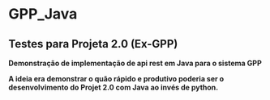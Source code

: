 # GPP_Java

## Testes para Projeta 2.0 (Ex-GPP)

**Demonstração de implementação de api rest em Java para o sistema GPP**

**A ideia era demonstrar o quão rápido e produtivo poderia ser o desenvolvimento do Projet 2.0 com Java ao invés de python.**
